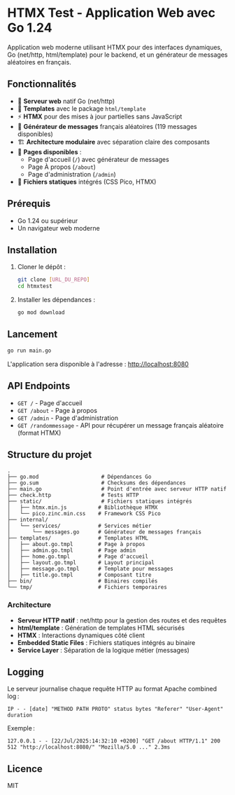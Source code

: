 # HTMX Test - Application Web avec Go 1.24

Application web moderne utilisant HTMX pour des interfaces dynamiques, Go (net/http, html/template) pour le backend, et un générateur de messages aléatoires en français.

## Fonctionnalités

- 🚀 **Serveur web** natif Go (net/http)
- 🎨 **Templates** avec le package `html/template`
- ⚡ **HTMX** pour des mises à jour partielles sans JavaScript
- 🎲 **Générateur de messages** français aléatoires (119 messages disponibles)
- 🏗️ **Architecture modulaire** avec séparation claire des composants
- 🎯 **Pages disponibles** :
  - Page d'accueil (`/`) avec générateur de messages
  - Page À propos (`/about`)
  - Page d'administration (`/admin`)
- 📁 **Fichiers statiques** intégrés (CSS Pico, HTMX)

## Prérequis

- Go 1.24 ou supérieur
- Un navigateur web moderne

## Installation

1. Cloner le dépôt :
   ```bash
   git clone [URL_DU_REPO]
   cd htmxtest
   ```

2. Installer les dépendances :
   ```bash
   go mod download
   ```

## Lancement

```bash
go run main.go
```

L'application sera disponible à l'adresse : [http://localhost:8080](http://localhost:8080)

## API Endpoints

- `GET /` - Page d'accueil
- `GET /about` - Page à propos
- `GET /admin` - Page d'administration
- `GET /randommessage` - API pour récupérer un message français aléatoire (format HTMX)

## Structure du projet

```
.
├── go.mod                    # Dépendances Go
├── go.sum                    # Checksums des dépendances
├── main.go                   # Point d'entrée avec serveur HTTP natif
├── check.http                # Tests HTTP
├── static/                   # Fichiers statiques intégrés
│   ├── htmx.min.js          # Bibliothèque HTMX
│   └── pico.zinc.min.css    # Framework CSS Pico
├── internal/
│   └── services/            # Services métier
│       └── messages.go      # Générateur de messages français
├── templates/               # Templates HTML
│   ├── about.go.tmpl        # Page à propos
│   ├── admin.go.tmpl        # Page admin  
│   ├── home.go.tmpl         # Page d'accueil
│   ├── layout.go.tmpl       # Layout principal
│   ├── message.go.tmpl      # Template pour messages
│   ├── title.go.tmpl        # Composant titre
├── bin/                     # Binaires compilés
└── tmp/                     # Fichiers temporaires
```





### Architecture

- **Serveur HTTP natif** : net/http pour la gestion des routes et des requêtes
- **html/template** : Génération de templates HTML sécurisés
- **HTMX** : Interactions dynamiques côté client
- **Embedded Static Files** : Fichiers statiques intégrés au binaire
- **Service Layer** : Séparation de la logique métier (messages)
## Logging

Le serveur journalise chaque requête HTTP au format Apache combined log :

```
IP - - [date] "METHOD PATH PROTO" status bytes "Referer" "User-Agent" duration
```

Exemple :

```
127.0.0.1 - - [22/Jul/2025:14:32:10 +0200] "GET /about HTTP/1.1" 200 512 "http://localhost:8080/" "Mozilla/5.0 ..." 2.3ms
```

## Licence

MIT
